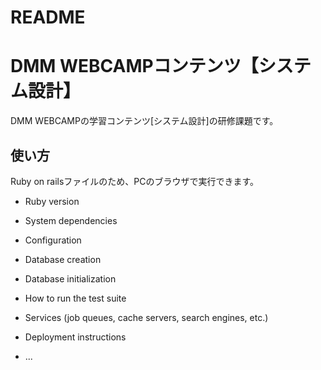 # README

# DMM WEBCAMPコンテンツ【システム設計】

DMM WEBCAMPの学習コンテンツ[システム設計]の研修課題です。

## 使い方

Ruby on railsファイルのため、PCのブラウザで実行できます。

* Ruby version

* System dependencies

* Configuration

* Database creation

* Database initialization

* How to run the test suite

* Services (job queues, cache servers, search engines, etc.)

* Deployment instructions

* ...
